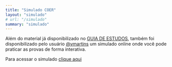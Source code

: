 ```yaml
---
title: "Simulado COER"
layout: "simulado"
# url: "/simulado"
summary: "simulado"
---
```


Além do material já disponibilizado no [GUIA DE ESTUDOS](/posts/guia-de-estudos), também foi disponibilizado pelo usuário [@vmartins](https://github.com/vmartins) um simulado online onde você pode praticar as provas de forma interativa.

Para acessar o simulado [clique aqui](https://vmartins.github.io/simulado-coer-anatel/?fbclid=IwZXh0bgNhZW0CMTEAAR1UOIWgN3HYVqtvtlpC5DuzNjDAL05j3Zrf2hn_WgSsqBE5K7333eIYasc_aem_ZmFrZWR1bW15MTZieXRlcw)